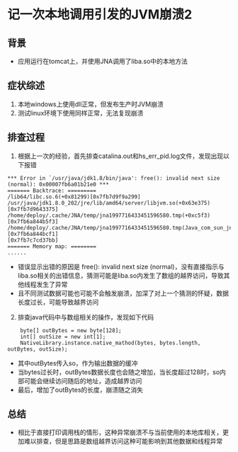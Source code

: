 # 记一次本地调用引发的JVM崩溃2
## 背景
* 应用运行在tomcat上，并使用JNA调用了liba.so中的本地方法

## 症状综述
1. 本地windows上使用dll正常，但发布生产时JVM崩溃
2. 测试linux环境下使用同样正常，无法复现崩溃

## 排查过程
1. 根据上一次的经验，首先排查catalina.out和hs_err_pid.log文件，发现出现以下报错
```
*** Error in `/usr/java/jdk1.8/bin/java': free(): invalid next size (normal): 0x00007fb6a01b21e0 ***
======= Backtrace: =========
/lib64/libc.so.6(+0x81299)[0x7fb7d9f9a299]
/usr/java/jdk1.8.0_202/jre/lib/amd64/server/libjvm.so(+0x63e375)[0x7fb7d9643375]
/home/deploy/.cache/JNA/temp/jna1997716433451596580.tmp(+0xc5f3)[0x7fb6a844b5f3]
/home/deploy/.cache/JNA/temp/jna1997716433451596580.tmp(Java_com_sun_jna_Native_invokeVoid+0x21)[0x7fb6a844bcf1]
[0x7fb7c7cd37bb]
======= Memory map: ========
......
```
* 错误显示出错的原因是 free(): invalid next size (normal)，没有直接指示与liba.so相关的出错信息，猜测可能是liba.so内发生了数组的越界访问，导致其他线程发生了异常
* 且不同测试数据可能也可能不会触发崩溃，加深了对上一个猜测的怀疑，数据长度过长，可能导致越界访问

2. 排查java代码中与数组相关的操作，发现如下代码
```
    byte[] outBytes = new byte[128];
    int[] outSize = new int[1];
    NativeLibrary.instance.native_mathod(bytes, bytes.length, outBytes, outSize);
```
* 其中outBytes传入so，作为输出数据的缓冲
* 当bytes过长时，outBytes数据长度也会随之增加，当长度超过128时，so内部可能会继续访问随后的地址，造成越界访问
* 最后，增加了outBytes的长度，崩溃随之消失

## 总结
* 相比于直接打印调用栈的情形，这种异常崩溃不与当前使用的本地库相关，更加难以排查，但是思路是数组越界访问这种可能影响到其他数据和线程异常

